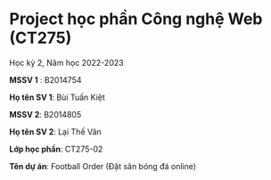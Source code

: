 # Project học phần Công nghệ Web (CT275)

Học kỳ 2, Năm học 2022-2023

**MSSV 1** : B2014754

**Họ tên SV 1**: Bùi Tuấn Kiệt

**MSSV 2**: B2014805

**Họ tên SV 2**: Lại Thế Văn

**Lớp học phần**: CT275-02

**Tên dự án**: Football Order (Đặt sân bóng đá online)

